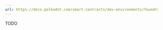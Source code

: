 ```yaml
---
url: https://docs.polkadot.com/smart-contracts/dev-environments/foundry/compile-and-test/
---
```


TODO
